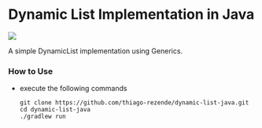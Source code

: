 # Dynamic List Implementation in Java 
![](https://github.com/thiago-rezende/dynamic-list-java/workflows/GitHub%20CI/badge.svg)

A simple DynamicList implementation using Generics.

 ### How to Use
 - execute the following commands

     ```
     git clone https://github.com/thiago-rezende/dynamic-list-java.git
     cd dynamic-list-java
     ./gradlew run
     ```
